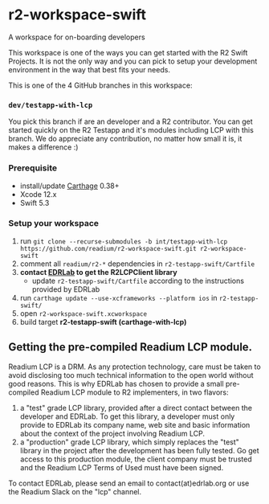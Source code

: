 # r2-workspace-swift
A workspace for on-boarding developers

This workspace is one of the ways you can get started with the R2 Swift Projects. It is not the only way and you can pick to setup your development environment in the way that best fits your needs.

This is one of the 4 GitHub branches in this workspace:

### `dev/testapp-with-lcp`
You pick this branch if are an developer and a R2 contributor. You can get started quickly on the R2 Testapp and it's modules including LCP with this branch. We do appreciate any contribution, no matter how small it is, it makes a difference :) 

### Prerequisite
- install/update [Carthage](https://github.com/Carthage/Carthage) 0.38+
- Xcode 12.x
- Swift 5.3

### Setup your workspace

1. run `git clone --recurse-submodules -b int/testapp-with-lcp  https://github.com/readium/r2-workspace-swift.git r2-workspace-swift`
2. comment all `readium/r2-*` dependencies in `r2-testapp-swift/Cartfile`
3. **contact [EDRLab](https://www.edrlab.org/contact/) to get the R2LCPClient library**
    * update `r2-testapp-swift/Cartfile` according to the instructions provided by EDRLab
4. run `carthage update --use-xcframeworks --platform ios` in `r2-testapp-swift/`
5. open `r2-workspace-swift.xcworkspace`
6. build target **r2-testapp-swift (carthage-with-lcp)**

## Getting the pre-compiled Readium LCP module.

Readium LCP is a DRM. As any protection technology, care must be taken to avoid disclosing too much technical information to the open world without good reasons. This is why EDRLab has chosen to provide a small pre-compiled Readium LCP module to R2 implementers, in two flavors:

1. a "test" grade LCP library, provided after a direct contact between the developer and EDRLab. To get this library, a developer must only provide to EDRLab its company name, web site and basic information about the context of the project involving Readium LCP.
2.  a "production" grade LCP library, which simply replaces the "test" library in the project after the development has been fully tested. Go get access to this production module, the client company must be trusted and the Readium LCP Terms of Used must have been signed.

To contact EDRLab, please send an email to contact(at)edrlab.org or use the Readium Slack on the "lcp" channel.


